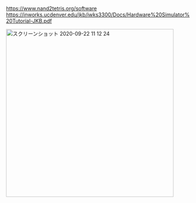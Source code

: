 https://www.nand2tetris.org/software  
https://inworks.ucdenver.edu/jkb/iwks3300/Docs/Hardware%20Simulator%20Tutorial-JKB.pdf

<img width="459" alt="スクリーンショット 2020-09-22 11 12 24" src="https://user-images.githubusercontent.com/50798936/93838419-885ff100-fcc4-11ea-9a09-e63fb193c988.png">

